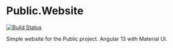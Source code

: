 # Public.Website

[![Build Status](https://dev.azure.com/MichaelTrullasGarcia/Public/_apis/build/status%2FPublic.Website%20-%20Build?branchName=main)](https://dev.azure.com/MichaelTrullasGarcia/Public/_build/latest?definitionId=6&branchName=main)

Simple website for the Public project. Angular 13 with Material UI.
